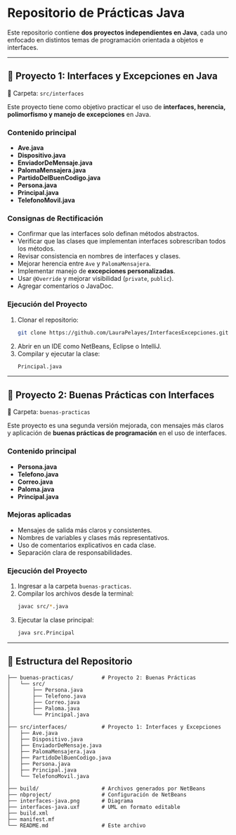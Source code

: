 # Repositorio de Prácticas Java

Este repositorio contiene **dos proyectos independientes en Java**, cada uno enfocado en distintos temas de programación orientada a objetos e interfaces.

---

## 📌 Proyecto 1: Interfaces y Excepciones en Java

📂 Carpeta: `src/interfaces`

Este proyecto tiene como objetivo practicar el uso de **interfaces, herencia, polimorfismo y manejo de excepciones** en Java.

### Contenido principal
- **Ave.java**
- **Dispositivo.java**
- **EnviadorDeMensaje.java**
- **PalomaMensajera.java**
- **PartidoDelBuenCodigo.java**
- **Persona.java**
- **Principal.java**
- **TelefonoMovil.java**

### Consignas de Rectificación
- Confirmar que las interfaces solo definan métodos abstractos.  
- Verificar que las clases que implementan interfaces sobrescriban todos los métodos.  
- Revisar consistencia en nombres de interfaces y clases.  
- Mejorar herencia entre `Ave` y `PalomaMensajera`.  
- Implementar manejo de **excepciones personalizadas**.  
- Usar `@Override` y mejorar visibilidad (`private`, `public`).  
- Agregar comentarios o JavaDoc.  

### Ejecución del Proyecto
1. Clonar el repositorio:  
   ```bash
   git clone https://github.com/LauraPelayes/InterfacesExcepciones.git
   ```
2. Abrir en un IDE como NetBeans, Eclipse o IntelliJ.  
3. Compilar y ejecutar la clase:  
   ```bash
   Principal.java
   ```

---

## 📌 Proyecto 2: Buenas Prácticas con Interfaces

📂 Carpeta: `buenas-practicas`

Este proyecto es una segunda versión mejorada, con mensajes más claros y aplicación de **buenas prácticas de programación** en el uso de interfaces.

### Contenido principal
- **Persona.java**
- **Telefono.java**
- **Correo.java**
- **Paloma.java**
- **Principal.java**

### Mejoras aplicadas
- Mensajes de salida más claros y consistentes.  
- Nombres de variables y clases más representativos.  
- Uso de comentarios explicativos en cada clase.  
- Separación clara de responsabilidades.  

### Ejecución del Proyecto
1. Ingresar a la carpeta `buenas-practicas`.  
2. Compilar los archivos desde la terminal:  
   ```bash
   javac src/*.java
   ```
3. Ejecutar la clase principal:  
   ```bash
   java src.Principal
   ```

---

## 📂 Estructura del Repositorio

```
├── buenas-practicas/         # Proyecto 2: Buenas Prácticas
│   └── src/
│       ├── Persona.java
│       ├── Telefono.java
│       ├── Correo.java
│       ├── Paloma.java
│       └── Principal.java
│
├── src/interfaces/           # Proyecto 1: Interfaces y Excepciones
│   ├── Ave.java
│   ├── Dispositivo.java
│   ├── EnviadorDeMensaje.java
│   ├── PalomaMensajera.java
│   ├── PartidoDelBuenCodigo.java
│   ├── Persona.java
│   ├── Principal.java
│   └── TelefonoMovil.java
│
├── build/                    # Archivos generados por NetBeans
├── nbproject/                # Configuración de NetBeans
├── interfaces-java.png       # Diagrama
├── interfaces-java.uxf       # UML en formato editable
├── build.xml
├── manifest.mf
└── README.md                 # Este archivo
```

